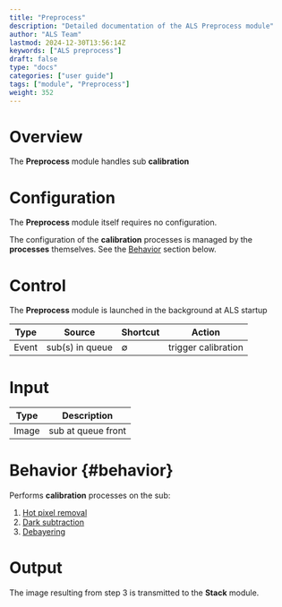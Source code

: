 ```yaml
---
title: "Preprocess"
description: "Detailed documentation of the ALS Preprocess module"
author: "ALS Team"
lastmod: 2024-12-30T13:56:14Z
keywords: ["ALS preprocess"]
draft: false
type: "docs"
categories: ["user guide"]
tags: ["module", "Preprocess"]
weight: 352
---
```


# Overview

The **Preprocess** module handles sub **calibration**

# Configuration

The **Preprocess** module itself requires no configuration.

The configuration of the **calibration** processes is managed by the **processes** themselves.
See the [Behavior](#behavior) section below.

# Control

The **Preprocess** module is launched in the background at ALS startup

| Type      | Source                     | Shortcut | Action                                     |
|-----------|----------------------------|----------|--------------------------------------------|
| Event     | sub(s) in queue       | ∅        | trigger calibration |

# Input

| Type  | Description        |
|-------|--------------------|
| Image | sub at queue front |

# Behavior {#behavior}

Performs **calibration** processes on the sub:

1. [Hot pixel removal](hot_remove/)
2. [Dark subtraction](dark_remove/)
3. [Debayering](debayer/)

# Output

The image resulting from step 3 is transmitted to the **Stack** module.